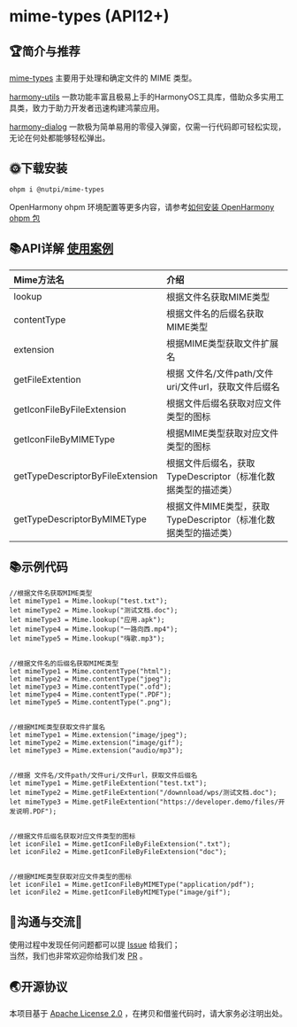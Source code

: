 # mime-types (API12+)

## 🏆简介与推荐

[mime-types](https://ohpm.openharmony.cn/#/cn/detail/@nutpi%2Fmime-types)
主要用于处理和确定文件的 MIME 类型。

[harmony-utils](https://ohpm.openharmony.cn/#/cn/detail/@pura%2Fharmony-utils)
一款功能丰富且极易上手的HarmonyOS工具库，借助众多实用工具类，致力于助力开发者迅速构建鸿蒙应用。

[harmony-dialog](https://ohpm.openharmony.cn/#/cn/detail/@pura%2Fharmony-dialog)
一款极为简单易用的零侵入弹窗，仅需一行代码即可轻松实现，无论在何处都能够轻松弹出。

## 🌞下载安装

`ohpm i @nutpi/mime-types`

OpenHarmony ohpm
环境配置等更多内容，请参考[如何安装 OpenHarmony ohpm 包](https://ohpm.openharmony.cn/#/cn/help/downloadandinstall)

## 📚API详解 [使用案例](https://gitee.com/tongyuyan/harmony-utils/blob/master/entry/src/main/ets/pages/plug/MimeTypesPage.ets)

| Mime方法名                          | 介绍                                       |
|:---------------------------------|:-----------------------------------------|
| lookup                           | 根据文件名获取MIME类型                            |
| contentType                      | 根据文件名的后缀名获取MIME类型                        |
| extension                        | 根据MIME类型获取文件扩展名                          |
| getFileExtention                 | 根据 文件名/文件path/文件uri/文件url，获取文件后缀名        |
| getIconFileByFileExtension       | 根据文件后缀名获取对应文件类型的图标                       |
| getIconFileByMIMEType            | 根据MIME类型获取对应文件类型的图标                      |
| getTypeDescriptorByFileExtension | 根据文件后缀名，获取TypeDescriptor（标准化数据类型的描述类）    |
| getTypeDescriptorByMIMEType      | 根据文件MIME类型，获取TypeDescriptor（标准化数据类型的描述类） |

## 📚示例代码

```
//根据文件名获取MIME类型
let mimeType1 = Mime.lookup("test.txt");
let mimeType2 = Mime.lookup("测试文档.doc");
let mimeType3 = Mime.lookup("应用.apk");
let mimeType4 = Mime.lookup("一路向西.mp4");
let mimeType5 = Mime.lookup("嗨歌.mp3");


//根据文件名的后缀名获取MIME类型
let mimeType1 = Mime.contentType("html");
let mimeType2 = Mime.contentType("jpeg");
let mimeType3 = Mime.contentType(".ofd");
let mimeType4 = Mime.contentType(".PDF");
let mimeType5 = Mime.contentType(".png");


//根据MIME类型获取文件扩展名
let mimeType1 = Mime.extension("image/jpeg");
let mimeType2 = Mime.extension("image/gif");
let mimeType3 = Mime.extension("audio/mp3");


//根据 文件名/文件path/文件uri/文件url，获取文件后缀名
let mimeType1 = Mime.getFileExtention("test.txt");
let mimeType2 = Mime.getFileExtention("/downnload/wps/测试文档.doc");
let mimeType3 = Mime.getFileExtention("https://developer.demo/files/开发说明.PDF");


//根据文件后缀名获取对应文件类型的图标
let iconFile1 = Mime.getIconFileByFileExtension(".txt");
let iconFile2 = Mime.getIconFileByFileExtension("doc");


//根据MIME类型获取对应文件类型的图标
let iconFile1 = Mime.getIconFileByMIMEType("application/pdf");
let iconFile2 = Mime.getIconFileByMIMEType("image/gif");
```


## 🍎沟通与交流🙏

使用过程中发现任何问题都可以提 [Issue](https://gitee.com/tongyuyan/harmony-utils/issues) 给我们；   
当然，我们也非常欢迎你给我们发 [PR](https://gitee.com/tongyuyan/harmony-utils/pulls) 。


## 🌏开源协议

本项目基于 [Apache License 2.0](https://www.apache.org/licenses/LICENSE-2.0.html) ，在拷贝和借鉴代码时，请大家务必注明出处。
